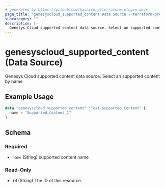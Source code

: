 ```yaml
---
# generated by https://github.com/hashicorp/terraform-plugin-docs
page_title: "genesyscloud_supported_content Data Source - terraform-provider-genesyscloud"
subcategory: ""
description: |-
  Genesys Cloud supported content data source. Select an supported content by name
---
```


# genesyscloud_supported_content (Data Source)

Genesys Cloud supported content data source. Select an supported content by name

## Example Usage

```terraform
data "genesyscloud_supported_content" "Test Supported Content" {
  name = "Supported_Content_1"
}
```

<!-- schema generated by tfplugindocs -->
## Schema

### Required

- `name` (String) supported content name

### Read-Only

- `id` (String) The ID of this resource.
